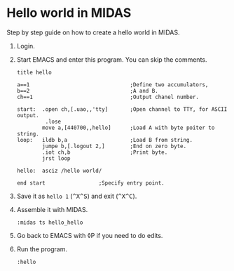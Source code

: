 # Hello world in MIDAS

Step by step guide on how to create a hello world in MIDAS.

1. Login.

2. Start EMACS and enter this program.  You can skip the comments.

    ```
    title hello
    
    a==1                                ;Define two accumulators,
    b==2                                ;A and B.
    ch==1                               ;Output chanel number.
    
    start:  .open ch,[.uao,,'tty]       ;Open channel to TTY, for ASCII output.
             .lose
            move a,[440700,,hello]      ;Load A with byte poiter to string.
    loop:   ildb b,a                    ;Load B from string.
            jumpe b,[.logout 2,]        ;End on zero byte.
            .iot ch,b                   ;Print byte.
    	    jrst loop
    
    hello:  asciz /hello world/
    
    end start				  ;Specify entry point.
    ```

3. Save it as `hello 1` (<kbd>^X</kbd><kbd>^S</kbd>) and exit (<kbd>^X</kbd><kbd>^C</kbd>).

4. Assemble it with MIDAS.

       :midas ts hello_hello

5. Go back to EMACS with ◊P if you need to do edits.

6. Run the program.

       :hello
